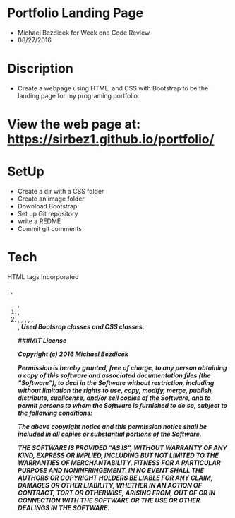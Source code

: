 # Portfolio Landing Page

  - Michael Bezdicek for Week one Code Review
  - 08/27/2016

# Discription
  - Create a webpage using HTML, and CSS with Bootstrap to be the landing page for my programing portfolio.

# View the web page at: https://sirbez1.github.io/portfolio/

# SetUp

- Create a dir with a CSS folder
- Create an image folder
- Download Bootstrap
- Set up Git repository
- write a REDME
- Commit git comments

# Tech
HTML tags
Incorporated <p>, <h>, <ol>, <li>, <li>, <em>, <strong>, <a>, <img>, <div>, <Span>
Used Bootsrap classes and CSS classes.


###MIT License

Copyright (c) 2016 Michael Bezdicek

Permission is hereby granted, free of charge, to any person obtaining a copy
of this software and associated documentation files (the "Software"), to deal
in the Software without restriction, including without limitation the rights
to use, copy, modify, merge, publish, distribute, sublicense, and/or sell
copies of the Software, and to permit persons to whom the Software is
furnished to do so, subject to the following conditions:

The above copyright notice and this permission notice shall be included in all
copies or substantial portions of the Software.

THE SOFTWARE IS PROVIDED "AS IS", WITHOUT WARRANTY OF ANY KIND, EXPRESS OR
IMPLIED, INCLUDING BUT NOT LIMITED TO THE WARRANTIES OF MERCHANTABILITY,
FITNESS FOR A PARTICULAR PURPOSE AND NONINFRINGEMENT. IN NO EVENT SHALL THE
AUTHORS OR COPYRIGHT HOLDERS BE LIABLE FOR ANY CLAIM, DAMAGES OR OTHER
LIABILITY, WHETHER IN AN ACTION OF CONTRACT, TORT OR OTHERWISE, ARISING FROM,
OUT OF OR IN CONNECTION WITH THE SOFTWARE OR THE USE OR OTHER DEALINGS IN THE
SOFTWARE.
